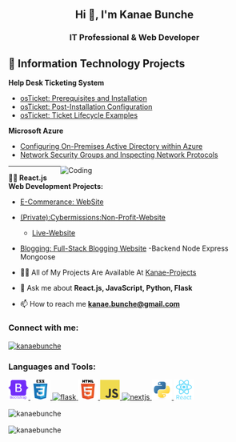 

<h2 align="center"> Hi 👋, I'm Kanae Bunche</h2>

<h3 align="center">IT Professional & Web Developer</h3>


<h2>📂 Information Technology Projects</h2>

<b> Help Desk Ticketing System </b>
  - [osTicket: Prerequisites and Installation](https://github.com/KanaeBunche/osticket-prereqs)
  - [osTicket: Post-Installation Configuration](https://github.com/KanaeBunche/post-install-config)
  - [osTicket: Ticket Lifecycle Examples](https://github.com/KanaeBunche/ticket-lifecycle)

 <b>Microsoft Azure</b>
  - [Configuring On-Premises Active Directory within Azure](https://github.com/KanaeBunche/configure-ad)
  - [Network Security Groups and Inspecting Network Protocols](https://github.com/KanaeBunche/network-protocols)


<img align="right" alt="Coding" width="400" src="https://cdn-media-1.freecodecamp.org/code-radio/Saron3.gif">
<hr>

<b> 👨‍💻 React.js Web Development Projects:</b>
  - [E-Commerance: WebSite](https://github.com/KanaeBunche/E-Commerance)
  - [(Private):Cybermissions:Non-Profit-Website](https://github.com/KanaeBunche/cybermissions.org)
      - [Live-Website](https://www.cybermissions.org)
  - [Blogging: Full-Stack Blogging Website](https://github.com/KanaeBunche/Blogging)
    -Backend
      Node
      Express
      Mongoose

- 👨‍💻 All of My Projects Are Available At [Kanae-Projects](https://magical-biscuit-e7e30d.netlify.app/)

- 💬 Ask me about **React.js, JavaScript, Python, Flask**

- 📫 How to reach me **kanae.bunche@gmail.com**

<h3 align="left">Connect with me:</h3>
<p align="left">


<a href="https://linkedin.com/in/kanaebunche" target="blank"><img align="center" src="https://raw.githubusercontent.com/rahuldkjain/github-profile-readme-generator/master/src/images/icons/Social/linked-in-alt.svg" alt="kanaebunche" height="30" width="40" /></a>


<h3 align="left">Languages and Tools:</h3>
<p align="left"> <a href="https://getbootstrap.com" target="_blank" rel="noreferrer"> <img src="https://raw.githubusercontent.com/devicons/devicon/master/icons/bootstrap/bootstrap-plain-wordmark.svg" alt="bootstrap" width="40" height="40"/> </a> <a href="https://www.w3schools.com/css/" target="_blank" rel="noreferrer"> <img src="https://raw.githubusercontent.com/devicons/devicon/master/icons/css3/css3-original-wordmark.svg" alt="css3" width="40" height="40"/> </a> <a href="https://flask.palletsprojects.com/" target="_blank" rel="noreferrer"> <img src="https://www.vectorlogo.zone/logos/pocoo_flask/pocoo_flask-icon.svg" alt="flask" width="40" height="40"/> </a> <a href="https://www.w3.org/html/" target="_blank" rel="noreferrer"> <img src="https://raw.githubusercontent.com/devicons/devicon/master/icons/html5/html5-original-wordmark.svg" alt="html5" width="40" height="40"/> </a> <a href="https://developer.mozilla.org/en-US/docs/Web/JavaScript" target="_blank" rel="noreferrer"> <img src="https://raw.githubusercontent.com/devicons/devicon/master/icons/javascript/javascript-original.svg" alt="javascript" width="40" height="40"/> </a> <a href="https://nextjs.org/" target="_blank" rel="noreferrer"> <img src="https://cdn.worldvectorlogo.com/logos/nextjs-2.svg" alt="nextjs" width="40" height="40"/> </a> <a href="https://www.python.org" target="_blank" rel="noreferrer"> <img src="https://raw.githubusercontent.com/devicons/devicon/master/icons/python/python-original.svg" alt="python" width="40" height="40"/> </a> <a href="https://reactjs.org/" target="_blank" rel="noreferrer"> <img src="https://raw.githubusercontent.com/devicons/devicon/master/icons/react/react-original-wordmark.svg" alt="react" width="40" height="40"/> </a> </p>

<p><img align="center" src="https://github-readme-stats.vercel.app/api/top-langs?username=kanaebunche&show_icons=true&locale=en&layout=compact" alt="kanaebunche" /></p>

<p><img align="center" src="https://github-readme-streak-stats.herokuapp.com/?user=kanaebunche&" alt="kanaebunche" /></p>
